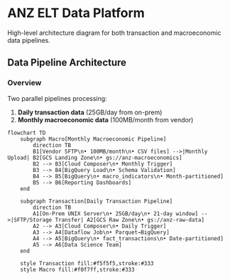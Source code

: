 # ANZ ELT Data Platform
High-level architecture diagram for both transaction and macroeconomic data pipelines.

## Data Pipeline Architecture

### Overview
Two parallel pipelines processing:
1. **Daily transaction data** (25GB/day from on-prem)
2. **Monthly macroeconomic data** (100MB/month from vendor)

```mermaid
flowchart TD
    subgraph Macro[Monthly Macroeconomic Pipeline]
        direction TB
        B1[Vendor SFTP\n• 100MB/month\n• CSV files] -->|Monthly Upload| B2[GCS Landing Zone\n• gs://anz-macroeconomics]
        B2 --> B3[Cloud Composer\n• Monthly Trigger]
        B3 --> B4[BigQuery Load\n• Schema Validation]
        B4 --> B5[BigQuery\n• macro_indicators\n• Month-partitioned]
        B5 --> B6[Reporting Dashboards]
    end

    subgraph Transaction[Daily Transaction Pipeline]
        direction TB
        A1[On-Prem UNIX Server\n• 25GB/day\n• 21-day window] -->|SFTP/Storage Transfer| A2[GCS Raw Zone\n• gs://anz-raw-data]
        A2 --> A3[Cloud Composer\n• Daily Trigger]
        A3 --> A4[Dataflow Job\n• Parquet→BigQuery]
        A4 --> A5[BigQuery\n• fact_transactions\n• Date-partitioned]
        A5 --> A6[Data Science Team]
    end

    style Transaction fill:#f5f5f5,stroke:#333
    style Macro fill:#f0f7ff,stroke:#333
